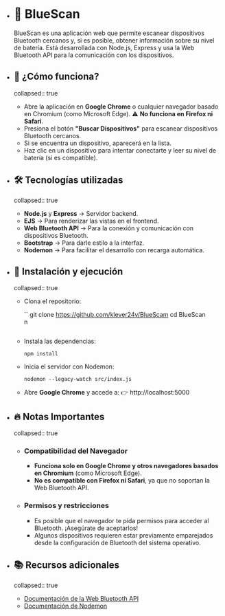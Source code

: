- # 📡 BlueScan
  
  BlueScan es una aplicación web que permite escanear dispositivos Bluetooth cercanos y, si es posible, obtener información sobre su nivel de batería. Está desarrollada con Node.js, Express y usa la Web Bluetooth API para la comunicación con los dispositivos.  
- ## 🚀 ¿Cómo funciona?
  collapsed:: true
	- Abre la aplicación en **Google Chrome** o cualquier navegador basado en Chromium (como Microsoft Edge). ⚠️ **No funciona en Firefox ni Safari**.
	- Presiona el botón **"Buscar Dispositivos"** para escanear dispositivos Bluetooth cercanos.
	- Si se encuentra un dispositivo, aparecerá en la lista.
	- Haz clic en un dispositivo para intentar conectarte y leer su nivel de batería (si es compatible).
- ## 🛠 Tecnologías utilizadas
  collapsed:: true
	- **Node.js** y **Express** → Servidor backend.
	- **EJS** → Para renderizar las vistas en el frontend.
	- **Web Bluetooth API** → Para la conexión y comunicación con dispositivos Bluetooth.
	- **Bootstrap** → Para darle estilo a la interfaz.
	- **Nodemon** → Para facilitar el desarrollo con recarga automática.
- ## 📌 Instalación y ejecución
  collapsed:: true
	- Clona el repositorio:
	    
	  ``  git clone https://github.com/klever24v/BlueScam
	    cd BlueScan  
	  n  
	  ```
	- Instala las dependencias:
	  
	  ```
	  npm install  
	  ```
	- Inicia el servidor con Nodemon:
	  
	  ```
	  nodemon --legacy-watch src/index.js  
	  ```  
	- Abre **Google Chrome** y accede a:
	  👉 http://localhost:5000  
- ## 🔥 Notas Importantes
  collapsed:: true
	- ### Compatibilidad del Navegador
		- **Funciona solo en Google Chrome y otros navegadores basados en Chromium** (como Microsoft Edge).
		- **No es compatible con Firefox ni Safari**, ya que no soportan la Web Bluetooth API.
	- ### Permisos y restricciones
		- Es posible que el navegador te pida permisos para acceder al Bluetooth. ¡Asegúrate de aceptarlos!
		- Algunos dispositivos requieren estar previamente emparejados desde la configuración de Bluetooth del sistema operativo.
- ## 📚 Recursos adicionales
  collapsed:: true
	- [Documentación de la Web Bluetooth API](https://developer.mozilla.org/en-US/docs/Web/API/Web_Bluetooth_API)
	- [Documentación de Nodemon](https://www.npmjs.com/package/nodemon)
